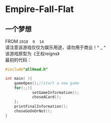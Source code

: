 Empire-Fall-Flat
===
一个梦想
--
FROM  `2018  9  14`<br>
请注意该游戏仅仅为娱乐用途，请勿用于商业！^ _ ^<br>
该游戏原型为《王权reigns》<br>
最初的代码：<br>
```c++
#include"allHead.h"

int main( ){
    gameOpen();//start a new game
    for(;;){
            setGameInformation();
            choseACard();
    };      
    printFinalInformation();
    choseGoOnOrNot();
}
```
